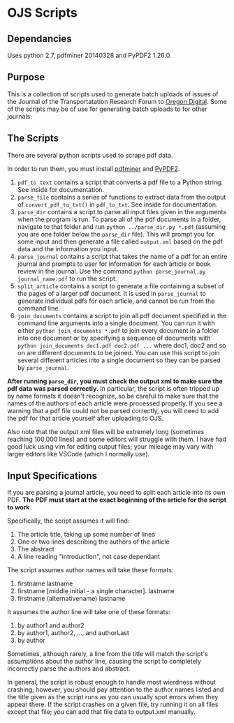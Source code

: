 # OJS Scripts

## Dependancies

Uses python 2.7, pdfminer 20140328 and PyPDF2 1.26.0.

## Purpose

This is a collection of scripts used to generate batch uploads of issues of the Journal of the Transportatation Research Forum to [Oregon Digital](https://oregondigital.org). Some of the scripts may be of use for generating batch uploads to for other journals.

## The Scripts

There are several python scripts used to scrape pdf data.

In order to run them, you must install [pdfminer](https://github.com/euske/pdfminer/#how-to-install) and [PyPDF2](https://github.com/mstamy2/PyPDF2). 

1. `pdf_to_text` contains a script that converts a pdf file to a Python string. See inside for documentation.
2. `parse_file` contains a series of functions to extract data from the output of `convert_pdf_to_txt()` in `pdf_to_txt`. See inside for documentation.
3. `parse_dir` contains a script to parse all input files given in the arguments when the program is run. To parse all of the pdf documents in a folder, navigate to that folder and run `python ../parse_dir.py *.pdf` (assuming you are one folder below the `parse_dir` file). This will prompt you for some input and then generate a file called `output.xml` based on the pdf data and the information you input.
4. `parse_journal` contains a script that takes the name of a pdf for an entire journal and prompts to user for information for each article or book review in the journal. Use the command `python parse_journal.py journal_name.pdf` to run the script.
5. `split_article` contains a script to generate a file containing a subset of the pages of a larger pdf document. It is used in `parse_journal` to generate individual pdfs for each article, and cannot be run from the command line.
6. `join_documents` contains a script to join all pdf document specified in the command line arguments into a single document. You can run it with either `python join_documents *.pdf` to join every document in a folder into one document or by specifying a sequence of documents with `python join_documents doc1.pdf doc2.pdf ...` where doc1, doc2 and so on are different documents to be joined. You can use this script to join several different articles into a single document so they can be parsed by `parse_journal`.

**After running `parse_dir`, you must check the output xml to make sure the pdf data was parsed correctly.** In particular, the script is often tripped up by name formats it doesn't recognize, so be careful to make sure that the names of the authors of each article were processed properly. If you see a warning that a pdf file could not be parsed correctly, you will need to add the pdf for that article yourself after uploading to OJS.

Also note that the output xml files will be extremely long (sometimes reaching 100,000 lines) and some editors will struggle with them. I have had good luck using vim for editing output files; your mileage may vary with larger editors like VSCode (which I normally use). 

## Input Specifications

If you are parsing a journal article, you need to split each article into its own PDF. **The PDF must start at the exact beginning of the article for the script to work**.

Specifically, the script assumes it will find:
1. The article title, taking up some number of lines
2. One or two lines describing the authors of the article
4. The abstract
3. A line reading "introduction", not case dependant

The script assumes author names will take these formats:
1. firstname lastname
2. firstname [middle initial - a single character]. lastname
3. firstname (alternativename) lastname

It assumes the author line will take one of these formats:
1. by author1 and author2
2. by author1, author2, ..., and authorLast
3. by author

Sometimes, although rarely, a line from the title will match the script's assumptions about the author line, causing the script to completely incorrectly parse the authors and abstract.

In general, the script is robust enough to handle most wierdness without crashing; however, you should pay attention to the author names listed and the title given as the script runs as you can usually spot errors when they appear there. If the script crashes on a given file, try running it on all files except that file; you can add that file data to output.xml manually.

